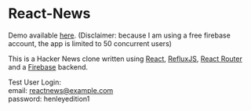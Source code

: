 # React-News

Demo available [here](http://henleyedition.com/reactnews/). (Disclaimer: because I am using a free firebase account, the app is limited to 50 concurrent users)

This is a Hacker News clone written using [React](http://facebook.github.io/react/), [RefluxJS](https://github.com/spoike/refluxjs), [React Router](https://github.com/rackt/react-router) and a [Firebase](http://firebase.io) backend.

Test User Login:  
email: reactnews@example.com  
password: henleyedition1